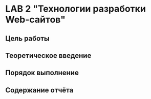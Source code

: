 # LAB 2 "Технологии разработки Web-сайтов"

## Цель работы

## Теоретическое введение

## Порядок выполнение

## Содержание отчёта
